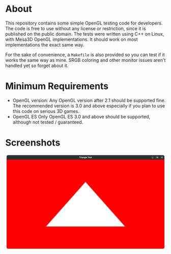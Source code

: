 # About
This repository contains some simple OpenGL testing code for developers. The code is free to use without any license or restriction, since it is published on the public domain. The tests were written using C++ on Linux, with Mesa3D OpenGL implementations. It should work on most implementations the exact same way.

For the sake of convenience, a `Makefile` is also provided so you can test if it works the same way as mine. SRGB coloring and other monitor issues aren't handled yet so forget about it.

# Minimum Requirements
- OpenGL version:
Any OpenGL version after 2.1 should be supported fine. The recommended version is 3.0 and above especially if you plan to use this code on serious 3D games.
- OpenGL ES
Only OpenGL ES 3.0 and above should be supported, although not tested / guaranteed.

# Screenshots
<div align="center">
    <img width="800" src="screenshots/triangle.png" alt="Triangle Test">
</div>
